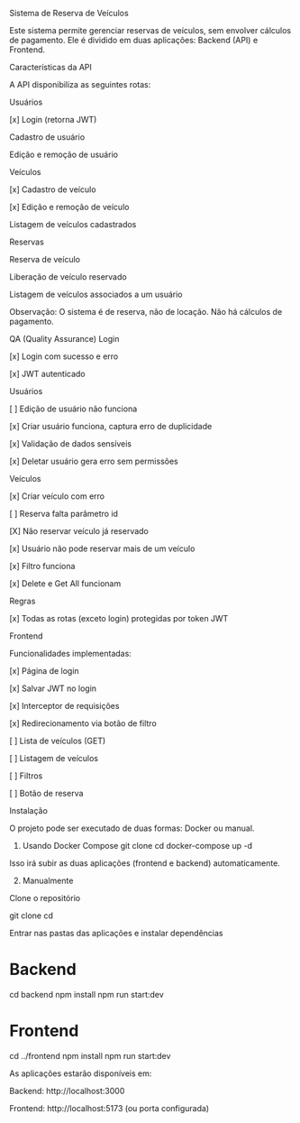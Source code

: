 Sistema de Reserva de Veículos

Este sistema permite gerenciar reservas de veículos, sem envolver cálculos de pagamento. Ele é dividido em duas aplicações: Backend (API) e Frontend.

Características da API

A API disponibiliza as seguintes rotas:

Usuários

[x] Login (retorna JWT)

Cadastro de usuário

Edição e remoção de usuário

Veículos

[x] Cadastro de veículo

[x] Edição e remoção de veículo

Listagem de veículos cadastrados

Reservas

Reserva de veículo

Liberação de veículo reservado

Listagem de veículos associados a um usuário

Observação: O sistema é de reserva, não de locação. Não há cálculos de pagamento.

QA (Quality Assurance)
Login

[x] Login com sucesso e erro

[x] JWT autenticado

Usuários

[ ] Edição de usuário não funciona

[x] Criar usuário funciona, captura erro de duplicidade

[x] Validação de dados sensíveis

[x] Deletar usuário gera erro sem permissões

Veículos

[x] Criar veículo com erro

[ ] Reserva falta parâmetro id

[X] Não reservar veículo já reservado

[x] Usuário não pode reservar mais de um veículo

[x] Filtro funciona

[x] Delete e Get All funcionam

Regras

[x] Todas as rotas (exceto login) protegidas por token JWT

Frontend

Funcionalidades implementadas:

[x] Página de login

[x] Salvar JWT no login

[x] Interceptor de requisições

[x] Redirecionamento via botão de filtro

[ ] Lista de veículos (GET)

[ ] Listagem de veículos

[ ] Filtros

[ ] Botão de reserva

Instalação

O projeto pode ser executado de duas formas: Docker ou manual.

1. Usando Docker Compose
git clone <repo-url>
cd <repo>
docker-compose up -d


Isso irá subir as duas aplicações (frontend e backend) automaticamente.

2. Manualmente

Clone o repositório

git clone <repo-url>
cd <repo>


Entrar nas pastas das aplicações e instalar dependências

# Backend
cd backend
npm install
npm run start:dev

# Frontend
cd ../frontend
npm install
npm run start:dev


As aplicações estarão disponíveis em:

Backend: http://localhost:3000

Frontend: http://localhost:5173 (ou porta configurada)
